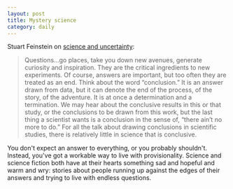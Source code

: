 ```yaml
---
layout: post
title: Mystery science
category: daily
---
```


Stuart Feinstein on [science and uncertainty](http://nautil.us/issue/2/uncertainty/certainly-not):

> Questions...go places, take you down new avenues, generate curiosity and inspiration. They are the critical ingredients to new experiments. Of course, answers are important, but too often they are treated as an end. Think about the word “conclusion.” It is an answer drawn from data, but it can denote the end of the process, of the story, of the adventure. It is at once a determination and a termination. We may hear about the conclusive results in this or that study, or the conclusions to be drawn from this work, but the last thing a scientist wants is a conclusion in the sense of, “there ain’t no more to do.” For all the talk about drawing conclusions in scientific studies, there is relatively little in science that is conclusive.

You don't expect an answer to everything, or you probably shouldn't. Instead, you've got a workable way to live with provisionality. Science and science fiction both have at their hearts something sad and hopeful and warm and wry: stories about people running up against the edges of their answers and trying to live with endless questions.